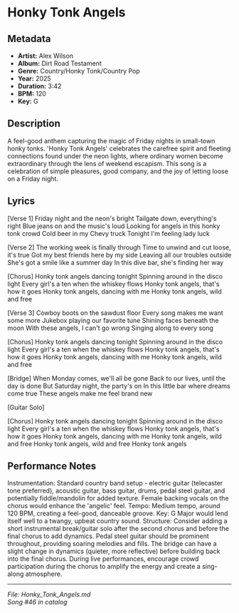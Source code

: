 # Honky Tonk Angels

## Metadata
- **Artist:** Alex Wilson
- **Album:** Dirt Road Testament
- **Genre:** Country/Honky Tonk/Country Pop
- **Year:** 2025
- **Duration:** 3:42
- **BPM:** 120
- **Key:** G

## Description
A feel-good anthem capturing the magic of Friday nights in small-town honky tonks. 'Honky Tonk Angels' celebrates the carefree spirit and fleeting connections found under the neon lights, where ordinary women become extraordinary through the lens of weekend escapism. This song is a celebration of simple pleasures, good company, and the joy of letting loose on a Friday night.

## Lyrics

[Verse 1]
Friday night and the neon's bright
Tailgate down, everything's right
Blue jeans on and the music's loud
Looking for angels in this honky tonk crowd
Cold beer in my Chevy truck
Tonight I'm feeling lady luck

[Verse 2]
The working week is finally through
Time to unwind and cut loose, it's true
Got my best friends here by my side
Leaving all our troubles outside
She's got a smile like a summer day
In this dive bar, she's finding her way

[Chorus]
Honky tonk angels dancing tonight
Spinning around in the disco light
Every girl's a ten when the whiskey flows
Honky tonk angels, that's how it goes
Honky tonk angels, dancing with me
Honky tonk angels, wild and free

[Verse 3]
Cowboy boots on the sawdust floor
Every song makes me want some more
Jukebox playing our favorite tune
Shining faces beneath the moon
With these angels, I can't go wrong
Singing along to every song

[Chorus]
Honky tonk angels dancing tonight
Spinning around in the disco light
Every girl's a ten when the whiskey flows
Honky tonk angels, that's how it goes
Honky tonk angels, dancing with me
Honky tonk angels, wild and free

[Bridge]
When Monday comes, we'll all be gone
Back to our lives, until the day is done
But Saturday night, the party's on
In this little bar where dreams come true
These angels make me feel brand new

[Guitar Solo]

[Chorus]
Honky tonk angels dancing tonight
Spinning around in the disco light
Every girl's a ten when the whiskey flows
Honky tonk angels, that's how it goes
Honky tonk angels, dancing with me
Honky tonk angels, wild and free
Honky tonk angels, wild and free
Honky tonk angels

## Performance Notes

Instrumentation: Standard country band setup - electric guitar (telecaster tone preferred), acoustic guitar, bass guitar, drums, pedal steel guitar, and potentially fiddle/mandolin for added texture. Female backing vocals on the chorus would enhance the 'angelic' feel. 
Tempo: Medium tempo, around 120 BPM, creating a feel-good, danceable groove. 
Key: G Major would lend itself well to a twangy, upbeat country sound. 
Structure: Consider adding a short instrumental break/guitar solo after the second chorus and before the final chorus to add dynamics. Pedal steel guitar should be prominent throughout, providing soaring melodies and fills. The bridge can have a slight change in dynamics (quieter, more reflective) before building back into the final chorus. During live performances, encourage crowd participation during the chorus to amplify the energy and create a sing-along atmosphere.

---
*File: Honky_Tonk_Angels.md*  
*Song #46 in catalog*

